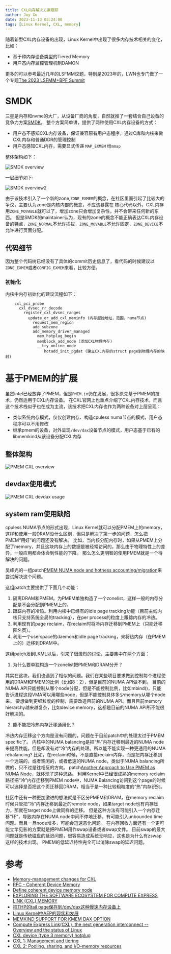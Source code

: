```yaml
---
title: CXL内存解决方案跟踪
author: Joy Xu
date: 2023-11-13 03:24:00
tags: [Linux Kernel, CXL, memory]
---
```


随着新型CXL内存设备的出现，Linux Kernel中出现了很多内存技术相关的变化，比如：

* 基于种内存设备类型的Tiered Memory
* 用户态内存监控管理机制DAMON

更多的可以参考最近几年的LSFMM议题，特别是2023年的，LWN也专门做了一个专题[The 2023 LSFMM+BPF Summit](https://lwn.net/Articles/lsfmmbpf2023/)

# SMDK

三星是内存和nvme的大厂，从设备厂商的角度，自然就推了一套结合自己设备的竞争力方案[SMDK](https://github.com/OpenMPDK/SMDK)。
整个方案简单讲，提供了两种使用CXL内存设备的方式：

* 用户态不感知CXL内存设备，保证兼容原有用户态程序，通过C库和内核来做CXL内存和普通DDR的管理控制
* 用户态感知CXL内存，需要显式传递 `MAP_EXMEM` 给`mmap`

整体架构如下：

![SMDK overview](/images/cxl_smdk_overview.png)

一层细节如下:

![SMDK overview2](/images/cxl_smdk_overview2.png)

由于该技术引入了一个新的zone,`ZONE_EXMEM`的概念，在社区里面引起了比较大的争议，主要认为zone是内核内部的概念，不应该暴露在
核心代码以外，CXL内存用`ZONE_MOVABLE`就可以了，增加zone只会增加复杂性，并不会带来任何新的东西。
但是SMDK的maintainer认为，现有的zone的概念不能正确表达CXL内存设备的特点，`ZONE_NORMAL`不允许插拔，`ZONE_MOVABLE`不允许固定，`ZONE_DEVICE`不允许进行页面分配。


## 代码细节

因为整个代码树已经没有了具体的commit历史信息了，看代码的时候建议以`ZONE_EXMEM`或者`CONFIG_EXMEM`来看，比较方便。

### 初始化

内核中内存初始化的建议流程如下：

		cxl_pci_probe
		  cxl_dvsec_rr_decode
		    register_cxl_dvsec_ranges
		      update_or_add_cxl_meminfo (内存起始地址，范围，numa节点)
		        request_mem_region
		        add_subzone
		        add_memory_driver_managed
		          mem_hotplug_begin
		          memblock_add_node (添加CXL物理内存)
		          __try_online_node
		             hotadd_init_pgdat (建立CXL内存的struct page到物理内存的映射)

# 基于PMEM的扩展

虽然intel已经放弃了PMEM，但是`PMEM.io`仍在发展，很多原先基于PMEM的技术，仍然适用于CXL内存设备。
在CXL官网上也重点介绍了CXL内存技术，而且这个技术栈似乎也在成为主流，该技术把CXL内存也作为两种设备对上层呈现：

* 类似系统内存模式，仅仅创建内存、构造cpuless numa节点的模式，用户态程序可以不用修改
* 继承pmem的设备，对外呈现`/dev/dax`设备节点的模式，用户态基于已有的libmemkind从该设备分配CXL内存

## 整体架构

![PMEM CXL overview](/images/cxl_pmem_overview.png)

## devdax使用模式

![PMEM CXL devdax usage](/images/cxl_pmem_devdax_usage.png)

## system ram使用缺陷

cpuless NUMA节点的形式出现，Linux Kernel就可以分配PMEM上的memory，这样和使用一般DRAM没什么区别，但只是解决了第一步的问题，怎么把PMEM“用好”的问题还没有解决。
比如，当内核分配内存时，如果从PMEM上分配了memory，并且这块内存上的数据是被经常访问的，那么由于物理特性上的差异，一般应用都会体会到性能的下降。
那么怎么更明智的使用PMEM就是一个待解决的问题。

吴峰光的一组patch[PMEM NUMA node and hotness accounting/migration](https://lore.kernel.org/linux-mm/20190202065741.GA1011@xz-x1/T/)来尝试解决这个问题。

这组patch主要提供了下面几个功能：

1. 隔离DRAM和PMEM。为PMEM单独构造了一个zonelist，这样一般的内存分配是不会分配到PMEM上的。
2. 跟踪内存的冷热。利用内核中已经有的idle page tracking功能（目前主线内核只支持系统全局的tracking），在per process的粒度上跟踪内存的冷热。
3. 利用现有的page reclaim，在reclaim时将冷内存迁移到PMEM上（只能迁移匿名页）。
4. 利用一个userspace的daemon和idle page tracking，来将热内存（在PMEM上的）迁移到DRAM中。

这组patch发到LKML以后，引来了很激烈的讨论，主要集中在两个方面：

1. 为什么要单独构造一个zonelist把PMEM和DRAM分开？

其实在这块，我们也遇到了相似的问题。我们在某些项目要求做到控制每个进程使用的DRAM和PMEM的比例（比如8：2），但是目前的NUMA API做不到。
目前的NUMA API只能控制从哪个node分配，但是不能控制比例，比如mbind()，只能告诉进程这段VMA可以用哪些node，但是不能控制具体多少memory从哪个node来。
要想做到更细粒度的控制，需要改造目前的NUMA API。而且目前memory hierarchy越来越复杂，比如device memory，这都是目前的NUMA API所不能很好解决的。

2. 能不能把冷热内存迁移通用化？

冷热内存迁移这个方向是没有问题的，问题在于目前patch中的处理太过于PMEM specific了。
内核中的NUMA balancing是把“热”内存迁移到最近的NUMA node来提高性能。但是却没有对“冷”内存的处理。所以能不能实现一种更通用的NUMA rebalancing?
比如，在reclaim时候，不是直接reclaim内存，而是把内存迁移到一个远端的，或者空闲的，或者低速的NUMA node，类似于NUMA balancing所做的，只不过是往相反的方向。
patch[Another Approach to Use PMEM as NUMA Node](https://lore.kernel.org/linux-mm/1554955019-29472-1-git-send-email-yang.shi@linux.alibaba.com/)，就体现了这种思路。
利用Kernel中已经很成熟的memory reclaim路径把“冷”内存迁移到PMEM node中，NUMA Balancing访问到这个page的时候可以选择是否把这个页迁移回DRAM，相当于是一种比较粗粒度的“热”内存识别。

社区中还有一种更加激进的想法就是不区分PMEM和DRAM，在memory reclaim时候只管把“冷”内存迁移到最近的remote node，如果target node也有内存压力，那就在target node上做同样的迁移。
但是这种方法有可能引入一个内存迁移“环”，导致内存在NUMA node中间不停地迁移，有可能引入unbounded time问题。而且一旦node增多，可能会迅速恶化问题。
在内存回收方面还有一个更可能立竿见影的方案就是把PMEM用作swap设备或者swap文件。
目前swap的最大问题就是传统磁盘的延迟问题，很容易造成系统无响应，这也是为什么有zswap这样的技术出现。
PMEM的低延迟特性完全可以消除swap的延迟问题。

# 参考

* [Memory-management changes for CXL](https://lwn.net/Articles/931416/)
* [RFC - Coherent Device Memory](https://lwn.net/Articles/720380/)
* [Define coherent device memory node](https://lwn.net/Articles/713035/)
* [EXPLORING THE SOFTWARE ECOSYSTEM FOR COMPUTE EXPRESS LINK (CXL) MEMORY](https://pmem.io/blog/2023/05/exploring-the-software-ecosystem-for-compute-express-link-cxl-memory/)
* [把THP的tail page保存到/dev/dax这种慢速内存设备上](https://lore.kernel.org/linux-mm/20210325230938.30752-1-joao.m.martins@oracle.com/)
* [Linux Kernel中AEP的现状和发展](https://cloud.tencent.com/developer/article/1442273)
* [MEMKIND SUPPORT FOR KMEM DAX OPTION](https://pmem.io/blog/2020/01/memkind-support-for-kmem-dax-option/)
* [Compute Express Link(CXL), the next generation interconnect -- Overview and the status of Linux](https://www.fujitsu.com/jp/documents/products/software/os/linux/catalog/NVMSA_CXL_overview_and_the_status_of_Linux.pdf)
* [CXL device (type 3 memory) hotplug](https://lore.kernel.org/linux-cxl/646e7f96f33e2_33fb3294c1@dwillia2-xfh.jf.intel.com.notmuch/T/#m8f3dd3d916600cce4ea088588add5501870c5241)
* [CXL 1: Management and tiering](https://lwn.net/Articles/894598/)
* [CXL 2: Pooling, sharing, and I/O-memory resources](https://lwn.net/Articles/894626/)
